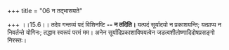 +++
title = "06 न तद्भासयते"

+++
।।15.6।। तदेव गन्तव्यं पदं विशिनष्टि **-- न तदिति।** यत्पदं सूर्यादयो न
प्रकाशयन्ति; यत्प्राप्य न निवर्तन्ते योगिनः; तद्धाम स्वरूपं परमं मम।
अनेन सूर्यादिप्रकाशाविषयत्वेन जडत्वशीतोष्णादिदोषप्रसङ्गो निरस्तः।
